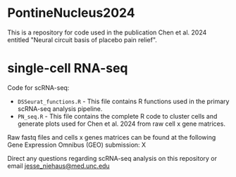# PontineNucleus2024

This is a repository for code used in the publication Chen et al. 2024 entitled "Neural circuit basis of placebo pain relief". 

# single-cell RNA-seq
  Code for scRNA-seq:
  * `DSSeurat_functions.R` - This file contains R functions used in the primary scRNA-seq analysis pipeline.
  * `PN_seq.R` - This file contains the complete R code to cluster cells and generate plots used for Chen et al. 2024 from raw cell x gene matrices.

Raw fastq files and cells x genes matrices can be found at the following Gene Expression Omnibus (GEO) submission: X

Direct any questions regarding scRNA-seq analysis on this repository or email jesse_niehaus@med.unc.edu
